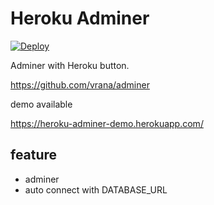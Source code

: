 # Heroku Adminer

[![Deploy](https://www.herokucdn.com/deploy/button.svg)](https://heroku.com/deploy)

Adminer with Heroku button.

https://github.com/vrana/adminer

demo available

https://heroku-adminer-demo.herokuapp.com/

## feature

- adminer
- auto connect with DATABASE_URL
